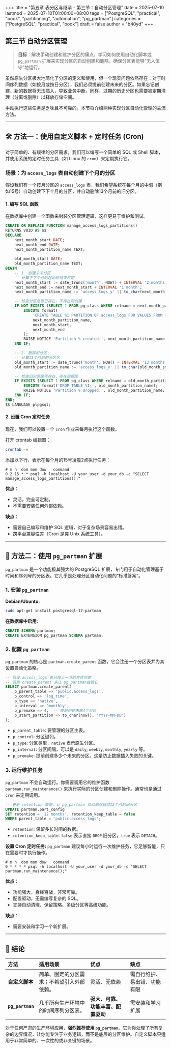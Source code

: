 +++
title = "第五章 表分区与继承 - 第三节：自动分区管理"
date = 2025-07-10
lastmod = 2025-07-10T01:00:00+08:00
tags = ["PostgreSQL", "practical", "book", "partitioning", "automation", "pg_partman"]
categories = ["PostgreSQL", "practical", "book"]
draft = false
author = "b40yd"
+++

## 第三节 自动分区管理

> **目标**：解决手动创建和维护分区的痛点，学习如何使用自动化脚本或 `pg_partman` 扩展来实现分区的自动创建和删除，确保分区表能够“无人值守”地运行。

虽然原生分区极大地简化了分区的定义和使用，但一个现实问题依然存在：对于时间序列数据（如按月或按日分区），我们必须提前创建未来的分区。如果忘记创建，新的数据将无法插入，导致业务中断。同样，过期的历史分区也需要被定期清理（分离或删除）以释放存储空间。

手动执行这些任务是乏味且不可靠的。本节将介绍两种实现分区自动化管理的主流方法。

---

## 🛠️ 方法一：使用自定义脚本 + 定时任务 (Cron)

对于简单的、有规律的分区需求，我们可以编写一个简单的 SQL 或 Shell 脚本，并使用系统的定时任务工具（如 Linux 的 `cron`）来定期执行它。

### 场景：为 `access_logs` 表自动创建下个月的分区

假设我们有一个按月分区的 `access_logs` 表，我们希望系统在每个月的中旬（例如15号）自动创建下下个月的分区，并自动删除13个月前的旧分区。

#### 1. 编写 SQL 函数

在数据库中创建一个函数来封装分区管理逻辑，这样更易于维护和测试。

```sql
CREATE OR REPLACE FUNCTION manage_access_logs_partitions()
RETURNS VOID AS $$
DECLARE
    next_month_start DATE;
    next_month_end DATE;
    next_month_partition_name TEXT;
    
    old_month_start DATE;
    old_month_partition_name TEXT;
BEGIN
    -- 1. 创建未来分区
    -- 计算下下个月的起始和结束日期
    next_month_start := date_trunc('month', NOW() + INTERVAL '2 months');
    next_month_end := next_month_start + INTERVAL '1 month';
    next_month_partition_name := 'access_logs_y' || to_char(next_month_start, 'YYYY') || 'm' || to_char(next_month_start, 'MM');

    -- 检查分区是否已存在，不存在则创建
    IF NOT EXISTS (SELECT 1 FROM pg_class WHERE relname = next_month_partition_name) THEN
        EXECUTE format(
            'CREATE TABLE %I PARTITION OF access_logs FOR VALUES FROM (%L) TO (%L);',
            next_month_partition_name,
            next_month_start,
            next_month_end
        );
        RAISE NOTICE 'Partition % created.', next_month_partition_name;
    END IF;

    -- 2. 删除旧分区
    -- 计算13个月前的分区名
    old_month_start := date_trunc('month', NOW() - INTERVAL '13 months');
    old_month_partition_name := 'access_logs_y' || to_char(old_month_start, 'YYYY') || 'm' || to_char(old_month_start, 'MM');

    -- 检查旧分区是否存在，存在则删除
    IF EXISTS (SELECT 1 FROM pg_class WHERE relname = old_month_partition_name) THEN
        EXECUTE format('DROP TABLE %I;', old_month_partition_name);
        RAISE NOTICE 'Partition % dropped.', old_month_partition_name;
    END IF;
END;
$$ LANGUAGE plpgsql;
```

#### 2. 设置 Cron 定时任务

现在，我们可以设置一个 `cron` 作业来每月执行这个函数。

打开 crontab 编辑器：
```bash
crontab -e
```

添加以下行，表示在每个月的15号凌晨2点执行任务：
```crontab
# m h  dom mon dow   command
0 2 15 * * psql -h localhost -U your_user -d your_db -c "SELECT manage_access_logs_partitions();"
```

**优点**：
- 灵活，完全可定制。
- 不需要安装任何外部依赖。

**缺点**：
- 需要自己编写和维护 SQL 逻辑，对于复杂场景容易出错。
- 跨平台兼容性差（Cron 是类 Unix 系统工具）。

---

## 🚀 方法二：使用 `pg_partman` 扩展

`pg_partman` 是一个功能极其强大的 PostgreSQL 扩展，专门用于自动化管理基于时间和序列号的分区表。它几乎是处理分区自动化问题的“标准答案”。

### 1. 安装 `pg_partman`

**Debian/Ubuntu:**
```bash
sudo apt-get install postgresql-17-partman
```

**在数据库中启用:**
```sql
CREATE SCHEMA partman;
CREATE EXTENSION pg_partman SCHEMA partman;
```

### 2. 配置 `pg_partman`

`pg_partman` 的核心是 `partman.create_parent` 函数，它会注册一个分区表并为其设置自动化策略。

```sql
-- 假设 access_logs 表已按上一节的方式创建
-- 调用 create_parent 来让 pg_partman接管它
SELECT partman.create_parent(
    p_parent_table => 'public.access_logs',
    p_control => 'log_time',
    p_type => 'native',
    p_interval => 'monthly',
    p_premake => 4,  -- 提前创建未来4个分区
    p_start_partition => to_char(now(), 'YYYY-MM-DD')
);
```
- `p_parent_table`: 要管理的分区主表。
- `p_control`: 分区键列。
- `p_type`: 分区类型，`native` 表示原生分区。
- `p_interval`: 分区间隔，可以是 `daily`, `weekly`, `monthly`, `yearly` 等。
- `p_premake`: 提前创建多少个未来的分区。这是防止数据插入失败的关键。

### 3. 运行维护任务

`pg_partman` 不会自动运行。你需要调用它的维护函数 `partman.run_maintenance()` 来执行实际的分区创建和删除操作。通常也是通过 `cron` 来定期调用。

```sql
-- 更新 retention 策略，让 pg_partman 自动删除超过12个月的旧分区
UPDATE partman.part_config 
SET retention = '12 months', retention_keep_table = false
WHERE parent_table = 'public.access_logs';
```
- `retention`: 保留多长时间的数据。
- `retention_keep_table`: `false` 表示直接 `DROP` 旧分区，`true` 表示 `DETACH`。

**设置 Cron 定时任务:**
`pg_partman` 建议每小时运行一次维护任务，它足够智能，只在需要时才执行操作。
```crontab
# m h  dom mon dow   command
0 * * * * psql -h localhost -U your_user -d your_db -c "SELECT partman.run_maintenance();"
```

**优点**：
- 功能强大，身经百战，非常可靠。
- 配置驱动，无需编写复杂的 SQL。
- 支持自动清理、保留策略、多级分区等高级功能。

**缺点**：
- 需要安装和学习一个新扩展。

---

## 📌 结论

| 方法 | 适用场景 | 优点 | 缺点 |
| :--- | :--- | :--- | :--- |
| **自定义脚本** | 简单、固定的分区需求；不希望引入外部依赖。 | 灵活、无依赖 | 需自行维护、易出错、功能有限 |
| **`pg_partman`** | 几乎所有生产环境中的时间序列分区表。 | **强大、可靠、功能丰富、配置驱动** | 需安装和学习扩展 |

对于任何严肃的生产环境应用，**强烈推荐使用 `pg_partman`**。它为你处理了所有复杂的边界情况，让你能专注于业务逻辑，而不是底层的分区维护。自定义脚本只适用于非常简单的、一次性的或非关键的场景。
